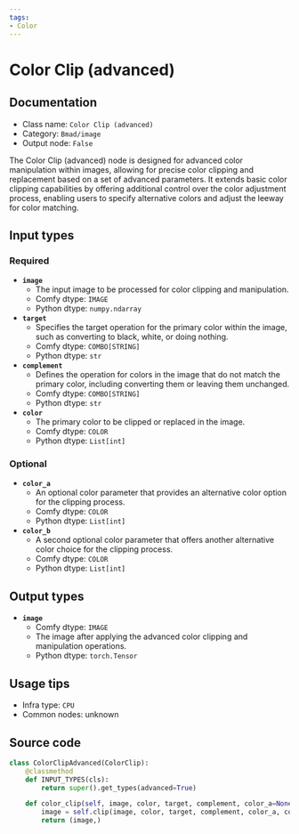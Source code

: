 ```yaml
---
tags:
- Color
---
```


# Color Clip (advanced)
## Documentation
- Class name: `Color Clip (advanced)`
- Category: `Bmad/image`
- Output node: `False`

The Color Clip (advanced) node is designed for advanced color manipulation within images, allowing for precise color clipping and replacement based on a set of advanced parameters. It extends basic color clipping capabilities by offering additional control over the color adjustment process, enabling users to specify alternative colors and adjust the leeway for color matching.
## Input types
### Required
- **`image`**
    - The input image to be processed for color clipping and manipulation.
    - Comfy dtype: `IMAGE`
    - Python dtype: `numpy.ndarray`
- **`target`**
    - Specifies the target operation for the primary color within the image, such as converting to black, white, or doing nothing.
    - Comfy dtype: `COMBO[STRING]`
    - Python dtype: `str`
- **`complement`**
    - Defines the operation for colors in the image that do not match the primary color, including converting them or leaving them unchanged.
    - Comfy dtype: `COMBO[STRING]`
    - Python dtype: `str`
- **`color`**
    - The primary color to be clipped or replaced in the image.
    - Comfy dtype: `COLOR`
    - Python dtype: `List[int]`
### Optional
- **`color_a`**
    - An optional color parameter that provides an alternative color option for the clipping process.
    - Comfy dtype: `COLOR`
    - Python dtype: `List[int]`
- **`color_b`**
    - A second optional color parameter that offers another alternative color choice for the clipping process.
    - Comfy dtype: `COLOR`
    - Python dtype: `List[int]`
## Output types
- **`image`**
    - Comfy dtype: `IMAGE`
    - The image after applying the advanced color clipping and manipulation operations.
    - Python dtype: `torch.Tensor`
## Usage tips
- Infra type: `CPU`
- Common nodes: unknown


## Source code
```python
class ColorClipAdvanced(ColorClip):
    @classmethod
    def INPUT_TYPES(cls):
        return super().get_types(advanced=True)

    def color_clip(self, image, color, target, complement, color_a=None, color_b=None):
        image = self.clip(image, color, target, complement, color_a, color_b)
        return (image,)

```
